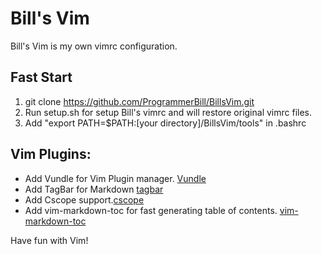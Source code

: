# Bill's Vim

Bill's Vim is my own vimrc configuration.

## Fast Start

1. git clone https://github.com/ProgrammerBill/BillsVim.git
2. Run setup.sh for setup Bill's vimrc and will restore original vimrc files.
3. Add "export PATH=$PATH:[your directory]/BillsVim/tools" in .bashrc

## Vim Plugins:

- Add Vundle for Vim Plugin manager. [Vundle](https://github.com/VundleVim/Vundle.vim#quick-start)
- Add TagBar for Markdown [tagbar](https://github.com/preservim/tagbar)
- Add Cscope support.[cscope](http://cscope.sourceforge.net/)
- Add vim-markdown-toc for fast generating table of contents. [vim-markdown-toc](https://github.com/mzlogin/vim-markdown-toc)

Have fun with Vim!
